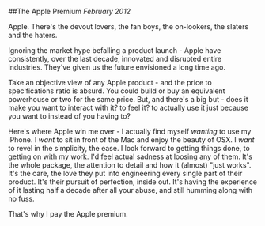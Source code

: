 ##The Apple Premium
_February 2012_

Apple. There's the devout lovers, the fan boys, the on-lookers, the slaters and the haters.

Ignoring the market hype befalling a product launch - Apple have consistently, over the last decade, innovated and disrupted entire industries. They've given us the future envisioned a long time ago.

Take an objective view of any Apple product - and the price to specifications ratio is absurd. You could build or buy an equivalent powerhouse or two for the same price. But, and there's a big but - does it make you want to interact with it? to feel it? to actually use it just because you want to instead of you having to?

Here's where Apple win me over - I actually find myself *wanting* to use my iPhone. I *want* to sit in front of the Mac and enjoy the beauty of OSX. I *want* to revel in the simplicity, the ease. I look forward to getting things done, to getting on with my work. I'd feel actual sadness at loosing any of them. It's the whole package, the attention to detail and how it (almost) "just works". It's the care, the love they put into engineering every single part of their product. It's their pursuit of perfection, inside out. It's having the experience of it lasting half a decade after all your abuse, and still humming along with no fuss.

That's why I pay the Apple premium.